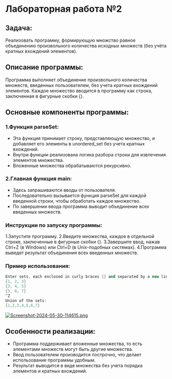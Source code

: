 # Лабораторная работа №2
## Задача:
Реализовать программу, формирующую множство равное объединению произвольного
количества исходных множеств (без учёта кратных вхождений элементов).

## Описание программы:
Программа выполняет объединение произвольного количества множеств, введенных пользователем, без учета кратных вхождений элементов. Каждое множество вводится в программу как строка, заключенная в фигурные скобки {}.

## Основные компоненты программы:

### 1.Функция parseSet:

* Эта функция принимает строку, представляющую множество, и добавляет его элементы в unordered_set без учета кратных вхождений.
* Внутри функции реализована логика разбора строки для извлечения элементов множества.
* Вложенные множества обрабатываются рекурсивно.

### 2.Главная функция main:

* Здесь запрашиваются вводы от пользователя.
* Последовательно вызывается функция parseSet для каждой введенной строки, чтобы обработать каждое множество.
* По завершении ввода программа выводит объединение всех введенных множеств.

### Инструкции по запуску программы:
1.Запустите программу.
2.Введите множества, каждое в отдельной строке, заключенные в фигурные скобки {}.
3.Завершите ввод, нажав Ctrl+Z (в Windows) или Ctrl+D (в Unix-подобных системах).
4.Программа выведет результат объединения всех введенных множеств.

### Пример использования:
```c++
Enter sets, each enclosed in curly braces {} and separated by a new line (press Ctrl+Z or Ctrl+D to end input):
{1, 2, 3}
{3, 4, 5}
{5, 6, 7}
^Z
Union of the sets:
{1,2,3,4,5,6,7}
```

[![Screenshot-2024-05-30-114615.png](https://i.postimg.cc/hvnvjxgM/Screenshot-2024-05-30-114615.png)](https://postimg.cc/DJCnpSSb)

## Особенности реализации:
* Программа поддерживает вложенные множества, то есть элементами множеств могут быть другие множества.
* Ввод пользователем производится построчно, что делает использование программы удобным.
* Результат выводится в виде множества без учета порядка элементов и кратных вхождений.

